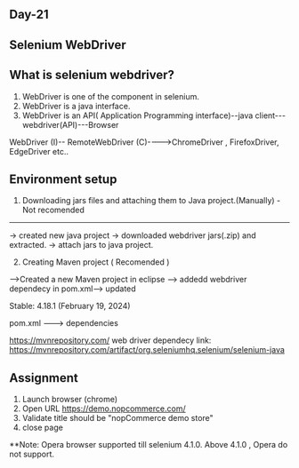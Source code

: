 Day-21
--------
Selenium WebDriver
-----------------

What is selenium webdriver?
------
1) WebDriver is one of the component in selenium.
2) WebDriver is a java interface.
3) WebDriver is an API( Application Programming interface)--java client---webdriver(API)---Browser



WebDriver (I)-- RemoteWebDriver (C)---->ChromeDriver , FirefoxDriver, EdgeDriver etc..

Environment setup
--------------------
1) Downloading jars files and attaching them to Java project.(Manually) - Not recomended
------------
-> created new java project
-> downloaded webdriver jars(.zip) and extracted.
-> attach jars to java project.


2) Creating Maven project   ( Recomended )

-->Created a new Maven project in eclipse
--> addedd webdriver dependecy in pom.xml--> updated



Stable: 4.18.1 (February 19, 2024)


pom.xml ---> dependencies

https://mvnrepository.com/
web driver dependecy link: https://mvnrepository.com/artifact/org.seleniumhq.selenium/selenium-java


Assignment
--------------
1) Launch browser (chrome)
2) Open URL  https://demo.nopcommerce.com/
3) Validate title should be   "nopCommerce demo store"
4) close page

**Note:
Opera browser supported till selenium 4.1.0.
Above 4.1.0 , Opera do not support.













